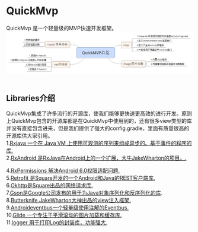 # QuickMvp
QuickMvp 是一个轻量级的MVP快速开发框架。
![](https://github.com/121880399/QuickMvp/raw/master/doc/QuickMVP.png)  

## Libraries介绍

QuickMvp集成了许多流行的开源库，使我们能够更快速更高效的进行开发。原则上QuickMvp包含的开源库都是在QuickMvp中使用到的，还有很多view类型的库并没有直接包含进来，但是我们提供了强大的config.gradle，里面有质量很高的开源库供大家引用。<br> 
1.[Rxjava 一个在 Java VM 上使用可观测的序列来组成异步的、基于事件的程序的库.](https://github.com/ReactiveX/RxJava)<br> 
2.[RxAndroid 是RxJava在Android上的一个扩展，大牛JakeWharton的项目。.](https://github.com/ReactiveX/RxAndroid)<br> 

4.[RxPermissions 解决Android 6.0权限适配问题.](https://github.com/tbruyelle/RxPermissions)<br> 
5.[Retrofit 是Square开发的一个Android和Java的REST客户端库.](https://github.com/square/retrofit)<br> 
6.[Okhttp是Square出品的网络请求库.](https://github.com/square/okhttp)<br> 
7.[Gson是Google公司发布的用于为Java对象序列化和反序列化的库](https://github.com/google/gson).<br> 
8.[Butterknife JakeWharton大神出品的view注入框架.](https://github.com/JakeWharton/butterknife)<br> 
9.[Androideventbus一个轻量级使用注解的Eventbus.](https://github.com/hehonghui/AndroidEventBus)<br> 
10.[Glide 一个专注于平滑滚动的图片加载和缓存库.](https://github.com/bumptech/glide)<br> 
11.[logger 用于打印Log的封装库，功能强大.](https://github.com/orhanobut/logger)<br> 
